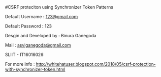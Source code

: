 
#CSRF proteciton using Synchronizer Token Patterns

Default Username : 123@gmail.com

Default Password : 123

Desgin and Developed by : Binura Ganegoda

Mail : asviganegoda@gmail.com

SLIIT - IT16016026 

For more info : http://whitehatuser.blogspot.com/2018/05/csrf-protection-with-synchronizer-token.html
